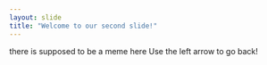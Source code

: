 ```yaml
---
layout: slide
title: "Welcome to our second slide!"
---
```

there is supposed to be a meme here
Use the left arrow to go back!
